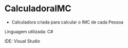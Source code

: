 # CalculadoraIMC

- Calculadora criada para calcular o IMC de cada Pessoa

Linguagem utilizada: C#

IDE: Visual Studio 
